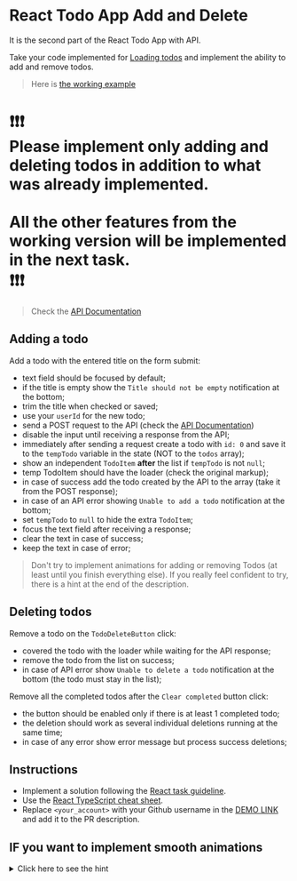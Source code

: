 # React Todo App Add and Delete

It is the second part of the React Todo App with API.

Take your code implemented for [Loading todos](https://github.com/mate-academy/react_todo-app-loading-todos)
and implement the ability to add and remove todos.

> Here is [the working example](https://mate-academy.github.io/react_todo-app-with-api/)
# ❗️❗️❗️</br>Please implement only adding and deleting todos in addition to what was already implemented.<br><br>All the other features from the working version will be implemented in the next task.</br>❗️❗️❗️

> Check the [API Documentation](https://mate-academy.github.io/fe-students-api/)

## Adding a todo

Add a todo with the entered title on the form submit:

- text field should be focused by default;
- if the title is empty show the `Title should not be empty` notification at the bottom;
- trim the title when checked or saved;
- use your `userId` for the new todo;
- send a POST request to the API (check the [API Documentation](https://mate-academy.github.io/fe-students-api/))
- disable the input until receiving a response from the API;
- immediately after sending a request create a todo with `id: 0` and save it to the `tempTodo` variable in the state (NOT to the `todos` array);
- show an independent `TodoItem` **after** the list if `tempTodo` is not `null`;
- temp TodoItem should have the loader (check the original markup);
- in case of success add the todo created by the API to the array (take it from the POST response);
- in case of an API error showing `Unable to add a todo` notification at the bottom;
- set `tempTodo` to `null` to hide the extra `TodoItem`;
- focus the text field after receiving a response;
- clear the text in case of success;
- keep the text in case of error;

> Don't try to implement animations for adding or removing Todos (at least until you finish everything else).
> If you really feel confident to try, there is a hint at the end of the description.

## Deleting todos

Remove a todo on the `TodoDeleteButton` click:

- covered the todo with the loader while waiting for the API response;
- remove the todo from the list on success;
- in case of API error show `Unable to delete a todo` notification at the bottom (the todo must stay in the list);

Remove all the completed todos after the `Clear completed` button click:

- the button should be enabled only if there is at least 1 completed todo;
- the deletion should work as several individual deletions running at the same time;
- in case of any error show error message but process success deletions;

## Instructions

- Implement a solution following the [React task guideline](https://github.com/mate-academy/react_task-guideline#react-tasks-guideline).
- Use the [React TypeScript cheat sheet](https://mate-academy.github.io/fe-program/js/extra/react-typescript).
- Replace `<your_account>` with your Github username in the [DEMO LINK](https://voronine.github.io/react_todo-app-add-and-delete/) and add it to the PR description.

## IF you want to implement smooth animations

<details>
  <summary>Click here to see the hint</summary>

  Use [React Transition Group](https://reactcommunity.org/react-transition-group/transition-group)

  ```tsx
  <section className="todoapp__main" data-cy="TodoList">
    <TransitionGroup>
      {visibleTodos.map(todo => (
        <CSSTransition
          key={todo.id}
          timeout={300}
          classNames="item"
        >
          <TodoItem
            todo={todo}
            isProcessed={processings.includes(todo.id)}
            onDelete={() => deleteTodo(todo.id)}
            onUpdate={updateTodo}
          />
        </CSSTransition>
      ))}

      {creating && (
        <CSSTransition
          key={0}
          timeout={300}
          classNames="temp-item"
        >
          <TodoItem
            todo={{
              id: Math.random(),
              title,
              completed: false,
              userId: user.id,
            }}
            isProcessed
          />
        </CSSTransition>
      )}
    </TransitionGroup>
  </section>
  ```

  Here are the styles used in this example
  ```css
  .item-enter {
    max-height: 0;
  }

  .item-enter-active {
    overflow: hidden;
    max-height: 58px;
    transition: max-height 0.3s ease-in-out;
  }

  .item-exit {
    max-height: 58px;
  }

  .item-exit-active {
    overflow: hidden;
    max-height: 0;
    transition: max-height 0.3s ease-in-out;
  }

  .temp-item-enter {
    max-height: 0;
  }

  .temp-item-enter-active {
    overflow: hidden;
    max-height: 58px;
    transition: max-height 0.3s ease-in-out;
  }

  .temp-item-exit {
    max-height: 58px;
  }

  .temp-item-exit-active {
    transform: translateY(-58px);
    max-height: 0;
    opacity: 0;
    transition: 0.3s ease-in-out;
    transition-property: opacity, max-height, transform;
  }

  .has-error .temp-item-exit-active {
    transform: translateY(0);
    overflow: hidden;
  }
  ```
</details>
